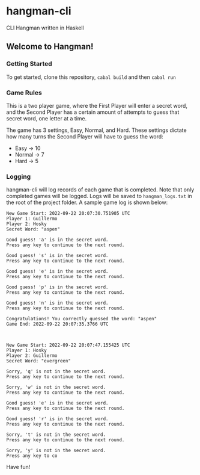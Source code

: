 # hangman-cli
CLI Hangman written in Haskell

## Welcome to Hangman!
### Getting Started
To get started, clone this repository, `cabal build` and then `cabal run`

### Game Rules
This is a two player game, where the First Player will enter a secret word, and the Second Player has a certain amount of attempts to guess that secret word, one letter at a time.

The game has 3 settings, Easy, Normal, and Hard. These settings dictate how many turns the Second Player will have to guess the word:
 * Easy -> 10
 * Normal -> 7
 * Hard -> 5

### Logging
hangman-cli will log records of each game that is completed. Note that only completed games will be logged. Logs will be saved to `hangman_logs.txt` in the root of the project folder. A sample game log is shown below:
```
New Game Start: 2022-09-22 20:07:30.751905 UTC
Player 1: Guillermo
Player 2: Hosky
Secret Word: "aspen"

Good guess! 'a' is in the secret word.
Press any key to continue to the next round.

Good guess! 's' is in the secret word.
Press any key to continue to the next round.

Good guess! 'e' is in the secret word.
Press any key to continue to the next round.

Good guess! 'p' is in the secret word.
Press any key to continue to the next round.

Good guess! 'n' is in the secret word.
Press any key to continue to the next round.

Congratulations! You correctly guessed the word: "aspen"
Game End: 2022-09-22 20:07:35.3766 UTC



New Game Start: 2022-09-22 20:07:47.155425 UTC
Player 1: Hosky
Player 2: Guillermo
Secret Word: "evergreen"

Sorry, 'q' is not in the secret word.
Press any key to continue to the next round.

Sorry, 'w' is not in the secret word.
Press any key to continue to the next round.

Good guess! 'e' is in the secret word.
Press any key to continue to the next round.

Good guess! 'r' is in the secret word.
Press any key to continue to the next round.

Sorry, 't' is not in the secret word.
Press any key to continue to the next round.

Sorry, 'y' is not in the secret word.
Press any key to co
```

Have fun!